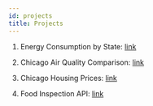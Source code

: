 ```yaml
---
id: projects
title: Projects
---
```


1. Energy Consumption by State: [link](https://github.com/dtmlinh/Energy-Search-Tool)

2. Chicago Air Quality Comparison: [link](https://github.com/dtmlinh/Air-Quality-Tool)

3. Chicago Housing Prices: [link](https://github.com/dtmlinh/ml-project)

4. Food Inspection API: [link](https://github.com/dtmlinh/food_inspection/tree/master/project)
